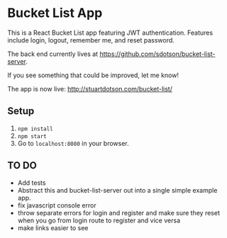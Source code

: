 # Bucket List App

This is a React Bucket List app featuring JWT authentication. Features include login, logout, remember me, and reset password.

The back end currently lives at https://github.com/sdotson/bucket-list-server.

If you see something that could be improved, let me know!

The app is now live: http://stuartdotson.com/bucket-list/

## Setup
1. `npm install`
2. `npm start`
3. Go to `localhost:8080` in your browser.

## TO DO
* Add tests
* Abstract this and bucket-list-server out into a single simple example app.
* fix javascript console error
* throw separate errors for login and register and make sure they reset when you go from login route to register and vice versa
* make links easier to see
